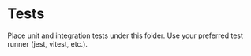 # Tests

Place unit and integration tests under this folder. Use your preferred test runner (jest, vitest, etc.).
